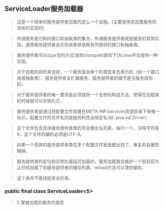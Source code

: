 ## ServiceLoader服务加载器

> 这是一个简单的服务提供者加载的这么一个设施。(主要是用来加载服务的具体的实现的)

> 所谓服务是已知的接口和抽象类的集合，所谓服务提供者就是服务的具体实现。通常服务提供者会实现或者继承服务所提供的接口和抽象类。

> 服务提供者可以以jar包的方式(放到classpath路径下)为Java平台提供一种实现。

> 对于加载的目的来说呢，一个服务是由单个的类型来去表示的（如一个接口或者抽象类），服务提供者会扩展服务，服务提供者的细节是与服务挂钩的。

> 对于服务提供者的唯一要求是必须提供一个无参的构造方法，使得在加载类的时候就可以实例化它。



> 服务提供者是通过将配置文件放置在META-INF/services资源目录下来唯一标识。配置文件的文件名则是服务的完全限定名(如: java.sql.Driver)

> 这个文件包含具体服务提供者类的完全限定名列表，每行一个。注释字符是#，这个文件的编码必须是UTF-8。

> 如果一个具体的服务提供者类在多个配置文件里面都出现了，重复的会被忽略掉。

> 服务提供者的定位和实例化是延迟加载的，服务加载器会维护一个到目前为止已经加载了的服务提供者的缓存列表。reload方法可以清空缓存。

> 这个类并不是线程安全的类。

### public final class ServiceLoader\<S>
> S 要被加载的服务的类型